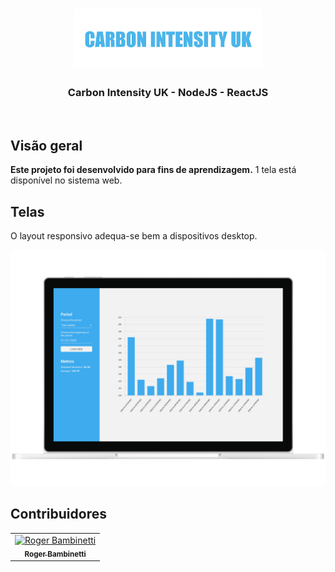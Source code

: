 <h1 align="center">
<img
		width="300"
		src="https://github.com/RogerBambinetti/carbon-intensity-uk-reactjs/blob/main/preview/logo.png">
</h1>
<h3 align="center">
	Carbon Intensity UK - NodeJS - ReactJS
</h3>

<p align="center">
<img
		width="700"
		src="">
</p>
 
## Visão geral

**Este projeto foi desenvolvido para fins de aprendizagem.** 1 tela está disponível no sistema web.


## Telas

O layout responsivo adequa-se bem a dispositivos desktop.

<p align="center">
<img
		width="700"
		src="https://github.com/RogerBambinetti/carbon-intensity-uk-reactjs/blob/main/preview/Screenshot0.png">
</p>


## Contribuidores

<table>
  <tr>
<td align="center"><a href="https://github.com/RogerBambinetti"><img src="https://avatars0.githubusercontent.com/u/50684839?s=460&v=4" width="100px;" alt="Roger Bambinetti"/><br /><sub><b>Roger Bambinetti</b></sub></a></td>
  </tr>
</table>
